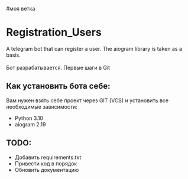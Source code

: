 #моя ветка

# Registration_Users
A telegram bot that can register a user. The aiogram library is taken as a basis.
<br><br>Бот разрабатывается. Первые шаги в Git

## Как установить бота себе:

Вам нужен взять себе проект через GIT (VCS) и установить все необходимые зависимости:
- Python 3.10
- aiogram 2.19




## TODO:
- Добавить requirements.txt
- Привести код в порядок
- Обновить документацию
